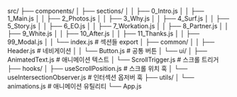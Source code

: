 src/
├── components/
│ ├── sections/
│ │ ├── 0_Intro.js
│ │ ├── 1_Main.js
│ │ ├── 2_Photos.js
│ │ ├── 3_Why.js
│ │ ├── 4_Surf.js
│ │ ├── 5_Story.js
│ │ ├── 6_EO.js
│ │ ├── 7_Workation.js
│ │ ├── 8_Partner.js
│ │ ├── 9_White.js
│ │ ├── 10_After.js
│ │ ├── 11_Thanks.js
│ │ ├── 99_Modal.js
│ │ └── index.js # 섹션들 export
│ ├── common/
│ │ ├── Header.js # 네비게이션
│ │ └── Button.js # 공통 버튼
│ └── ui/
│ ├── AnimatedText.js # 애니메이션 텍스트
│ └── ScrollTrigger.js # 스크롤 트리거
├── hooks/
│ ├── useScrollPosition.js # 스크롤 위치 훅
│ └── useIntersectionObserver.js # 인터섹션 옵저버 훅
├── utils/
│ └── animations.js # 애니메이션 유틸리티
└── App.js
